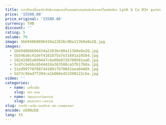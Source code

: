 ```yaml
---
title: การปรับเปลี่ยนประสิทธิภาพของเครื่องยนต์รถยนต์หม้อน้ําเทอร์โมสตัทสีดํา Lynk & Co 03+ ชุดเกียร์ DSG เย็น
price: '15580.88'
price_original: '15580.88'
currency: THB
discount: ''
rating: 5
volume: 70
image: Sbb948b8696434a22836c00a113b8e8a2Q.jpg
images:
  - Sbb948b8696434a22836c00a113b8e8a2Q.jpg
  - Sb546a6c41def4101875a7e31691a28584.jpg
  - S0241985a0d9447c0a98e072b700581aaD.jpg
  - Scdfcbebbc654442da363588ca3fb17b8a.jpg
  - S1ed99778f887441091f070042aea0440X.jpg
  - Sd73c9dad7f394ca1b060e453390122cbe.jpg
video: ''
categories:
  - name: เครื่องมือ
    slug: เคร-องม
  - name: วัดและการวิเคราะห์
    slug: ดและการว-เคราะห
slug: การปร-บเปล-ยนประส-ทธ-ภาพของเคร
encode: oE0NzDQ
lang: th
---
```

  